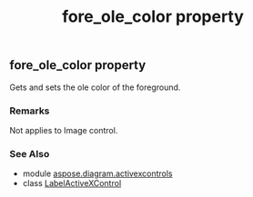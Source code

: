 ﻿---
title: fore_ole_color property
second_title: Aspose.Diagram for Python via .NET API References
description: 
type: docs
weight: 90
url: /python-net/aspose.diagram.activexcontrols/labelactivexcontrol/fore_ole_color/
is_root: false
---

## fore_ole_color property


Gets and sets the ole color of the foreground.
### Remarks 


Not applies to Image control.

### See Also
* module [aspose.diagram.activexcontrols](../../)
* class [LabelActiveXControl](/diagram/python-net/aspose.diagram.activexcontrols/labelactivexcontrol)

